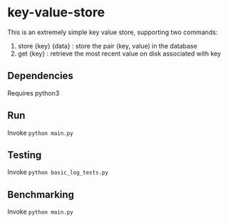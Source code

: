 # key-value-store

This is an extremely simple key value store, supporting two commands:

1. store {key} {data} : store the pair (key, value) in the database
2. get {key} : retrieve the most recent value on disk associated with key

## Dependencies

Requires python3

## Run

Invoke `python main.py`

## Testing

Invoke `python basic_log_tests.py`

## Benchmarking

Invoke `python main.py`